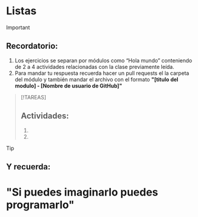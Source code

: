 # Listas

>[!IMPORTANT]
>## Recordatorio:
>1. Los ejercicios se separan por módulos como “Hola mundo” conteniendo de 2 a 4 actividades relacionadas con la clase previamente leída. 
>2. Para mandar tu respuesta recuerda hacer un pull requests el la carpeta del módulo y también mandar el archivo con el formato **"[titulo del modulo] - [Nombre de usuario de GitHub]"**

>[!TAREAS]
>##  Actividades:
>1.  
>2. 

>[!TIP]
>## Y recuerda: 
># "Si puedes imaginarlo puedes programarlo"